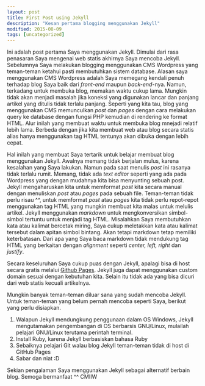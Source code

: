 ```yaml
---
layout: post
title: First Post using Jekyll
description: "Kesan pertama blogging menggunakan Jekyll"
modified: 2015-08-09
tags: [uncategorized]
---
```

Ini adalah post pertama Saya menggunakan Jekyll. Dimulai dari rasa penasaran Saya mengenai web statis akhirnya Saya mencoba Jekyll. Sebelumnya Saya melakukan blogging menggunakan CMS Wordpress yang teman-teman ketahui pasti membutuhkan sistem database. Alasan saya menggunakan CMS Wordpress adalah Saya memegang kendali penuh terhadap blog Saya baik dari *front-end* maupun *back-end*-nya. Namun, terkadang untuk membuka blog, memakan waktu cukup lama. Mungkin tidak akan menjadi masalah jika koneksi yang digunakan lancar dan panjang artikel yang ditulis tidak terlalu panjang. Seperti yang kita tau, blog yang menggunakan CMS memunculkan *post* dan *pages* dengan cara melakukan query ke database dengan fungsi PHP kemudian di rendering ke format HTML. Alur inilah yang membuat waktu untuk membuka blog mnejadi relatif lebih lama. Berbeda dengan jika kita membuat web atau blog secara statis alias hanya menggunakan tag HTML tentunya akan dibuka dengan lebih cepat.

Hal inilah yang membuat Saya tertarik untuk belajar membuat blog menggunakan Jekyll. Awalnya memang tidak berjalan mulus, karena kesalahan yang Saya lakukan. Namun pada saat menulis *post* ini rasanya tidak terlalu rumit. Memang, tidak ada *text editor* seperti yang ada pada Wordpress yang dengan mudahnya kita bisa menyunting sebuah post. Jekyll mengaharuskan kita untuk memformat *post* kita secara manual dengan menuliskan *post* atau *pages* pada sebuah file. Teman-teman tidak perlu risau ^^, untuk memformat *post* atau *pages* kita tidak perlu repot-repot menggunakan tag HTML yang mungkin membuat kita malas untuk melulis artikel. Jekyll menggunakan *markdown* untuk mengkonversikan simbol-simbol tertuntu untuk menjadi tag HTML. Misalahkan Saya membutuhkan kata atau kalimat bercetak miring, Saya cukup meletakkan kata atau kalimat tersebut dalam apitan simbol bintang. Akan tetapi markdown tetap memiliki keterbatasan. Dari apa yang Saya baca markdown tidak mendukung tag HTML yang berkaitan dengan *alignment* seperti *center, left, right* dan *justify*.

Secara keseluruhan Saya cukup puas dengan Jekyll, apalagi bisa di host secara gratis melalui [Github Pages](https://pages.github.com). Jekyll juga dapat menggunakan custom domain sesuai dengan kebutuhan kita. Selain itu tidak ada yang bisa dicuri dari web statis kecuali artikelnya.

Mungkin banyak teman-teman diluar sana yang sudah mencoba Jekyll. Untuk teman-teman yang belum pernah mencoba seperti Saya, berikut yang perlu disiapkan.

1. Walapun Jekyll mendungkung penggunaan dalam OS Windows, Jekyll mengutamakan pengembangan di OS berbarsis GNU/Linux, mulailah pelajari GNU/Linux terutama perintah terminal.
2. Install Ruby, karena Jekyll berbasiskan bahasa Ruby
3. Sebaiknya pelajari Git walau blog Jekyll teman-teman tidak di host di GitHub Pages
4. Sabar dan niat :D

Sekian pengalaman Saya menggunakan Jekyll sebagai alternatif berbain blog. Semoga bermanfaat ^^
CMIIW
